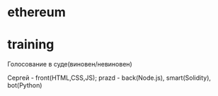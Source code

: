 # ethereum
# training
Голосование в суде(виновен/невиновен)

Сергей - front(HTML,CSS,JS);
prazd - back(Node.js), smart(Solidity), bot(Python)
